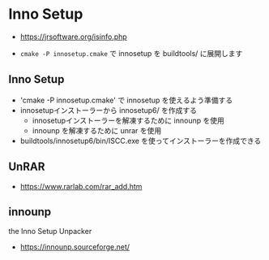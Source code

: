 ﻿# Inno Setup

- https://jrsoftware.org/isinfo.php

- `cmake -P innosetup.cmake` で innosetup を buildtools/ に展開します

## Inno Setup

- 'cmake -P innosetup.cmake' で innosetup を使えるよう準備する
- innosetupインストーラーから innosetup6/ を作成する
  - innosetupインストーラーを解凍するために innounp を使用
  - innounp を解凍するために unrar を使用
- buildtools/innosetup6/bin/ISCC.exe を使ってインストーラーを作成できる

## UnRAR

- https://www.rarlab.com/rar_add.htm

## innounp

the Inno Setup Unpacker

- https://innounp.sourceforge.net/
